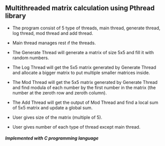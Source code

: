 ## Multithreaded matrix calculation using Pthread library

  - The program consist of 5 type of threads, main thread, generate thread, log thread, mod thread and add thread.
  - Main thread manages rest ıf the threads.
  - The Generate Thread will generate a matrix of size 5x5 and fill it with random numbers.
  - The Log Thread will get the 5x5 matrix generated by Generate Thread and allocate a bigger matrix to put multiple smaller matrices inside.
  - The Mod Thread will get the 5x5 matrix generated by Generate Thread and find modula of each number by the first number in the matrix (the number at the zeroth row and zeroth column).
  - The Add Thread will get the output of Mod Thread and find a local sum of 5x5 matrix and update a global sum.

  - User gives size of the matrix (multiple of 5).
  - User gives number of each type of thread except main thread.
  
##### Implemented with C programming language
